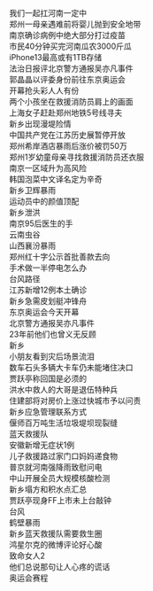 我们一起扛河南一定中  
郑州一母亲遇难前将婴儿抛到安全地带  
南京确诊病例中绝大部分打过疫苗  
市民40分钟买完河南瓜农3000斤瓜  
iPhone13最高或有1TB存储  
法治日报评北京警方通报吴亦凡事件  
郭晶晶以评委身份前往东京奥运会  
开幕抢头彩人人有份  
两个小孩坐在救援消防员肩上的画面  
上海女子赶赴郑州地铁5号线寻夫  
新乡出现漫堤险情  
中国共产党在江苏历史展暂停开放  
郑州希岸酒店暴雨后涨价被罚50万  
郑州1岁幼童母亲寻找救援消防员还衣服  
南京一区域升为高风险  
韩国泡菜中文译名定为辛奇  
新乡卫辉暴雨  
运动员中的颜值顶配  
新乡泄洪  
南京95后医生的手  
云南虫谷  
山西襄汾暴雨  
郑州红十字公示首批善款去向  
手术做一半停电怎么办  
台风路径  
江苏新增12例本土确诊  
新乡急需皮划艇冲锋舟  
东京奥运会今天开幕  
北京警方通报吴亦凡事件  
23年前他们也曾义无反顾  
新乡  
小朋友看到灾后场景流泪  
数车石头多辆大卡车仍未能堵住决口  
贾跃亭称回国是必须的  
洪水中救人的大哥是退伍特种兵  
住建部将对房价上涨过快城市予以问责  
新乡应急管理联系方式  
偃师百万吨生活垃圾堤坝现裂缝  
蓝天救援队  
安徽新增无症状1例  
儿子救援路过家门口妈妈递食物  
普京就河南强降雨致慰问电  
中山开展全员大规模核酸检测  
新乡塌方和积水点汇总  
贾跃亭现身FF上市未上台敲钟  
台风  
鹤壁暴雨  
新乡蓝天救援队需要救生圈  
鸿星尔克的微博评论好心酸  
致命女人2  
他们总说那句让人心疼的谎话  
奥运会赛程  
